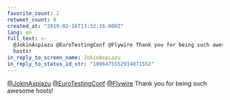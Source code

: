 ```yaml
---
favorite_count: 2
retweet_count: 0
created_at: "2019-02-16T13:32:16.000Z"
lang: en
full_text: >-
  @JokinAspiazu @EuroTestingConf @Flywire Thank you for being such awesome
  hosts!
in_reply_to_screen_name: JokinAspiazu
in_reply_to_status_id_str: "1096475552914071552"
---
```


[@JokinAspiazu](https://twitter.com/JokinAspiazu)
[@EuroTestingConf](https://twitter.com/EuroTestingConf)
[@Flywire](https://twitter.com/Flywire) Thank you for being such awesome hosts!
